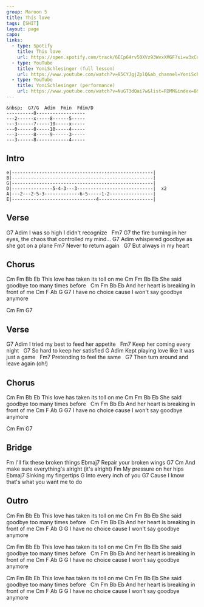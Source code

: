 ```yaml
---
group: Maroon 5
title: This love
tags: [SHIT]
layout: page
capo: 
links: 
  - type: Spotify
    title: This love
    url: https://open.spotify.com/track/6ECp64rv50XVz93WvxXMGF?si=w3xCq7WRQ-CBuCVaLNKshw
  - type: YouTube
    title: YoniSchlesinger (full lesson)
    url: https://www.youtube.com/watch?v=85CYJgjZplQ&ab_channel=YoniSchlesinger
  - type: YouTube
    title: YoniSchlesinger (performance)
    url: https://www.youtube.com/watch?v=NuGT3dQai7w&list=RDMM&index=8&ab_channel=YoniSchlesinger
---
```


```chordpro
&nbsp;  G7/G  Adim  Fmin  Fdim/D
----------8------------------
---2------x-----8------5-----
---3------7-----10-----x-----
---0------8-----10-----4-----
---3------8-----9------3-----
---3------8------------4-----
```

## Intro

```chordpro
e|----------------------------------------------------|
B|----------------------------------------------------|
G|----------------------------------------------------|
D|---------------5-4-3---3----------------------------|  x2
A|---2---2-5-3-------------6-5-----1-2----------------|
E|-------------------------------4--------------------|
```

## Verse

G7                      Adim
I was so high I didn't recognize
&nbsp;         Fm7                                  G7
the fire burning in her eyes, the chaos that controlled my mind...
G7                            Adim
whispered goodbye as she got on a plane
Fm7
Never to return again
&nbsp;                G7
But always in my heart

## Chorus

 Cm  Fm       Bb        Eb
This love has taken its toll on me
 Cm          Fm      Bb           Eb
She said goodbye too many times before
&nbsp;   Cm  Fm       Bb          Eb
And her heart is breaking in front of me
 Cm       F           Ab              G     G7
I have no choice cause I won't say goodbye anymore

Cm  Fm  G7

## Verse

G7                           Adim
I tried my best to feed her appetite
&nbsp;               Fm7
Keep her coming every night
&nbsp;                   G7
So hard to keep her satisfied
G                             Adim
Kept playing love like it was just a game
&nbsp;             Fm7
Pretending to feel the same
&nbsp;                    G7
Then turn around and leave again  (oh!)

## Chorus

 Cm  Fm       Bb        Eb
This love has taken its toll on me
 Cm          Fm      Bb           Eb
She said goodbye too many times before
&nbsp;   Cm  Fm       Bb          Eb
And her heart is breaking in front of me
 Cm       F           Ab              G     G7
I have no choice cause I won't say goodbye anymore

Cm  Fm  G7

## Bridge

Fm
I'll fix these broken things
Ebmaj7
Repair your broken wings
G7                          Cm
And make sure everything's alright (it's alright)
Fm
My pressure on her hips
Ebmaj7
Sinking my fingertips
G
Into every inch of you
G7
Cause I know that's what you want me to do

## Outro

 Cm  Fm       Bb        Eb
This love has taken its toll on me
 Cm          Fm      Bb           Eb
She said goodbye too many times before
&nbsp;   Cm  Fm       Bb          Eb
And her heart is breaking in front of me
 Cm       F           Ab              G     G
I have no choice cause I won't say goodbye anymore

Cm  Fm       Bb        Eb
This love has taken its toll on me
 Cm          Fm      Bb           Eb
She said goodbye too many times before
&nbsp;   Cm  Fm       Bb          Eb
And her heart is breaking in front of me
 Cm       F           Ab              G     G
I have no choice cause I won't say goodbye anymore

 Cm  Fm       Bb        Eb
This love has taken its toll on me
 Cm          Fm      Bb           Eb
She said goodbye too many times before
&nbsp;   Cm  Fm       Bb          Eb
And her heart is breaking in front of me
 Cm       F           Ab              G     G
I have no choice cause I won't say goodbye anymore
